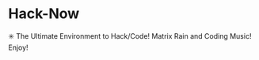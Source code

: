 # Hack-Now
:eight_spoked_asterisk: The Ultimate Environment to Hack/Code! Matrix Rain and Coding Music! Enjoy!
